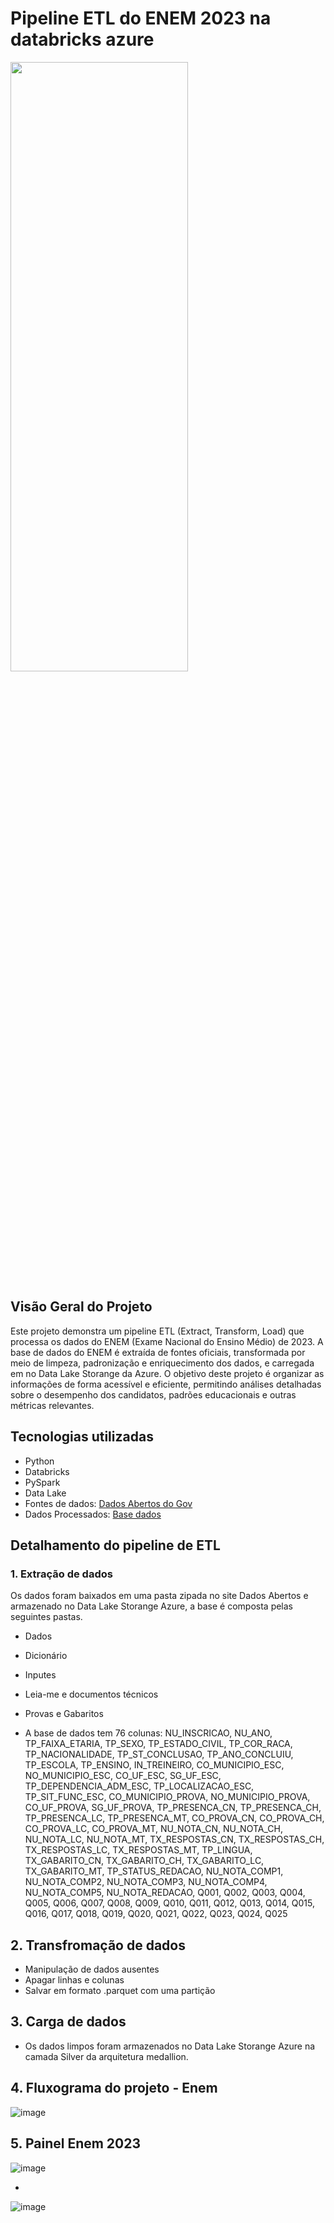 # Pipeline ETL do ENEM 2023 na databricks azure
<img src="https://s2.glbimg.com/s5k6ZI5sWZ_3bT2m_bmMEgiinSI=/1200x/smart/filters:cover():strip_icc()/i.s3.glbimg.com/v1/AUTH_da025474c0c44edd99332dddb09cabe8/internal_photos/bs/2022/v/T/OooxGqTYaOZ0gGRGQr9g/gabarito-enem-2022-3.jpg" width=75%  height = 50%>

## Visão Geral do Projeto

Este projeto demonstra um pipeline ETL (Extract, Transform, Load) que processa os dados do ENEM (Exame Nacional do Ensino Médio) de 2023. A base de dados do ENEM é extraída de fontes oficiais, transformada por meio de limpeza, padronização e enriquecimento dos dados, e carregada em no Data Lake Storange da Azure. O objetivo deste projeto é organizar as informações de forma acessível e eficiente, permitindo análises detalhadas sobre o desempenho dos candidatos, padrões educacionais e outras métricas relevantes. 

## Tecnologias utilizadas
- Python
- Databricks
- PySpark 
- Data Lake
- Fontes de dados: [Dados Abertos do Gov](https://www.gov.br/inep/pt-br/acesso-a-informacao/dados-abertos/microdados/enem)
- Dados Processados: [Base dados](https://docs.google.com/spreadsheets/d/1FIrcJlatzRoxwVhOIqJnegcOl4xkUgQW/edit?usp=sharing&ouid=114190455052555726962&rtpof=true&sd=true)

## Detalhamento do pipeline de ETL
### 1. Extração de dados
Os dados foram baixados em uma pasta zipada no site Dados Abertos e armazenado no Data Lake Storange Azure, a base é composta pelas seguintes pastas. 
- Dados
- Dicionário
- Inputes
- Leia-me e documentos técnicos
- Provas e Gabaritos

- A base de dados tem 76 colunas:
 NU_INSCRICAO, NU_ANO, TP_FAIXA_ETARIA, TP_SEXO, TP_ESTADO_CIVIL, 
TP_COR_RACA, TP_NACIONALIDADE, TP_ST_CONCLUSAO, TP_ANO_CONCLUIU, 
TP_ESCOLA, TP_ENSINO, IN_TREINEIRO, CO_MUNICIPIO_ESC, NO_MUNICIPIO_ESC, 
CO_UF_ESC, SG_UF_ESC, TP_DEPENDENCIA_ADM_ESC, TP_LOCALIZACAO_ESC, 
TP_SIT_FUNC_ESC, CO_MUNICIPIO_PROVA, NO_MUNICIPIO_PROVA, CO_UF_PROVA, 
SG_UF_PROVA, TP_PRESENCA_CN, TP_PRESENCA_CH, TP_PRESENCA_LC, 
TP_PRESENCA_MT, CO_PROVA_CN, CO_PROVA_CH, CO_PROVA_LC, CO_PROVA_MT, 
NU_NOTA_CN, NU_NOTA_CH, NU_NOTA_LC, NU_NOTA_MT, TX_RESPOSTAS_CN, 
TX_RESPOSTAS_CH, TX_RESPOSTAS_LC, TX_RESPOSTAS_MT, TP_LINGUA, 
TX_GABARITO_CN, TX_GABARITO_CH, TX_GABARITO_LC, TX_GABARITO_MT, 
TP_STATUS_REDACAO, NU_NOTA_COMP1, NU_NOTA_COMP2, NU_NOTA_COMP3, 
NU_NOTA_COMP4, NU_NOTA_COMP5, NU_NOTA_REDACAO, Q001, Q002, Q003, 
Q004, Q005, Q006, Q007, Q008, Q009, Q010, Q011, Q012, 
Q013, Q014, Q015, Q016, Q017, Q018, Q019, Q020, Q021, 
Q022, Q023, Q024, Q025

## 2. Transfromação de dados
- Manipulação de dados ausentes
- Apagar linhas e colunas
- Salvar em formato .parquet com uma partição
## 3. Carga de dados
- Os dados limpos foram armazenados no Data Lake Storange Azure na camada Silver da arquitetura medallion.
## 4. Fluxograma do projeto - Enem 
![image](https://github.com/user-attachments/assets/e1e6c881-c32c-4441-ba00-d9b3f03c198c)

## 5. Painel Enem 2023

![image](https://github.com/user-attachments/assets/f6fe8d1c-f4cd-496e-be75-151be13c8ed2)

-
![image](https://github.com/user-attachments/assets/6e2ee031-474b-4322-b000-c0c2299877b6)






